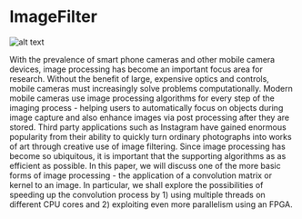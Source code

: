 # ImageFilter
![alt text](https://raw.githubusercontent.com/pdscott/ImageFilter/doc/filters.png)

With the prevalence of smart phone cameras and other mobile camera devices, image processing has become an important focus area for research.  Without the benefit of large, expensive optics and controls, mobile cameras must increasingly solve problems computationally. Modern mobile cameras use image processing algorithms for every step of the imaging process - helping users to automatically focus on objects during image capture and also enhance images via post processing after they are stored. Third party applications such as Instagram have gained enormous popularity from their ability to quickly turn ordinary photographs into works of art through creative use of image filtering. Since image processing has become so ubiquitous, it is important that the supporting algorithms as as efficient as possible.  In this paper, we will discuss one of the more basic forms of image processing - the application of a convolution matrix or kernel to an image. In particular, we shall explore the possibilities of speeding up the convolution process by 1) using multiple threads on different CPU cores and 2) exploiting even more parallelism using an FPGA.

